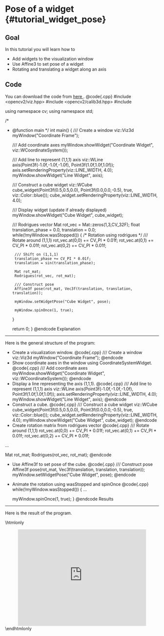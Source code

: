 Pose of a widget {#tutorial_widget_pose}
================

Goal
----

In this tutorial you will learn how to

-   Add widgets to the visualization window
-   Use Affine3 to set pose of a widget
-   Rotating and translating a widget along an axis

Code
----

You can download the code from [here ](samples/cpp/tutorial_code/viz/widget_pose.cpp).
@code{.cpp}
#include <opencv2/viz.hpp>
#include <opencv2/calib3d.hpp>
#include <iostream>

using namespace cv;
using namespace std;

/*
 * @function main
 */
int main()
{
    /// Create a window
    viz::Viz3d myWindow("Coordinate Frame");

    /// Add coordinate axes
    myWindow.showWidget("Coordinate Widget", viz::WCoordinateSystem());

    /// Add line to represent (1,1,1) axis
    viz::WLine axis(Point3f(-1.0f,-1.0f,-1.0f), Point3f(1.0f,1.0f,1.0f));
    axis.setRenderingProperty(viz::LINE_WIDTH, 4.0);
    myWindow.showWidget("Line Widget", axis);

    /// Construct a cube widget
    viz::WCube cube_widget(Point3f(0.5,0.5,0.0), Point3f(0.0,0.0,-0.5), true, viz::Color::blue());
    cube_widget.setRenderingProperty(viz::LINE_WIDTH, 4.0);

    /// Display widget (update if already displayed)
    myWindow.showWidget("Cube Widget", cube_widget);

    /// Rodrigues vector
    Mat rot_vec = Mat::zeros(1,3,CV_32F);
    float translation_phase = 0.0, translation = 0.0;
    while(!myWindow.wasStopped())
    {
        /* Rotation using rodrigues */
        /// Rotate around (1,1,1)
        rot_vec.at<float>(0,0) += CV_PI * 0.01f;
        rot_vec.at<float>(0,1) += CV_PI * 0.01f;
        rot_vec.at<float>(0,2) += CV_PI * 0.01f;

        /// Shift on (1,1,1)
        translation_phase += CV_PI * 0.01f;
        translation = sin(translation_phase);

        Mat rot_mat;
        Rodrigues(rot_vec, rot_mat);

        /// Construct pose
        Affine3f pose(rot_mat, Vec3f(translation, translation, translation));

        myWindow.setWidgetPose("Cube Widget", pose);

        myWindow.spinOnce(1, true);
    }

    return 0;
}
@endcode
Explanation
-----------

Here is the general structure of the program:

-   Create a visualization window.
@code{.cpp}
/// Create a window
viz::Viz3d myWindow("Coordinate Frame");
@endcode
-   Show coordinate axes in the window using CoordinateSystemWidget.
@code{.cpp}
/// Add coordinate axes
myWindow.showWidget("Coordinate Widget", viz::WCoordinateSystem());
@endcode
-   Display a line representing the axis (1,1,1).
@code{.cpp}
/// Add line to represent (1,1,1) axis
viz::WLine axis(Point3f(-1.0f,-1.0f,-1.0f), Point3f(1.0f,1.0f,1.0f));
axis.setRenderingProperty(viz::LINE_WIDTH, 4.0);
myWindow.showWidget("Line Widget", axis);
@endcode
-   Construct a cube.
@code{.cpp}
/// Construct a cube widget
viz::WCube cube_widget(Point3f(0.5,0.5,0.0), Point3f(0.0,0.0,-0.5), true, viz::Color::blue());
cube_widget.setRenderingProperty(viz::LINE_WIDTH, 4.0);
myWindow.showWidget("Cube Widget", cube_widget);
@endcode
-   Create rotation matrix from rodrigues vector
@code{.cpp}
/// Rotate around (1,1,1)
rot_vec.at<float>(0,0) += CV_PI * 0.01f;
rot_vec.at<float>(0,1) += CV_PI * 0.01f;
rot_vec.at<float>(0,2) += CV_PI * 0.01f;

...

Mat rot_mat;
Rodrigues(rot_vec, rot_mat);
@endcode
-   Use Affine3f to set pose of the cube.
@code{.cpp}
/// Construct pose
Affine3f pose(rot_mat, Vec3f(translation, translation, translation));
myWindow.setWidgetPose("Cube Widget", pose);
@endcode
-   Animate the rotation using wasStopped and spinOnce
@code{.cpp}
while(!myWindow.wasStopped())
{
    ...

    myWindow.spinOnce(1, true);
}
@endcode
Results
-------

Here is the result of the program.

\htmlonly
<div align="center">
<iframe width="420" height="315" src="https://www.youtube.com/embed/22HKMN657U0" frameborder="0" allowfullscreen></iframe>
</div>
\endhtmlonly


